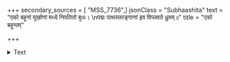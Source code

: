 +++
secondary_sources = [ "MSS_7736",]
jsonClass = "Subhaashita"
text = "एको बहूनां मूर्खाणां मध्ये निपतितो बुधः।  \nपद्मः पाथस्तरङ्गाणां इव विप्लवते ध्रुवम्॥"
title = "एको बहूनाम्"

+++

<details><summary>Text</summary>

एको बहूनां मूर्खाणां मध्ये निपतितो बुधः।  
पद्मः पाथस्तरङ्गाणां इव विप्लवते ध्रुवम्॥
</details>
